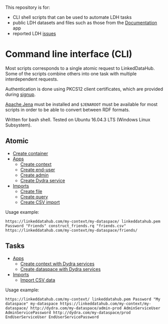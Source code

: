 This repository is for:
* CLI shell scripts that can be used to automate LDH tasks
* public LDH datasets and files such as those from the [Documentation](https://linkeddatahub.com/docs/) app
* reported LDH [issues](../../issues)

Command line interface (CLI)
============================

Most scripts corresponds to a single atomic request to LinkedDataHub. Some of the scripts combine others into one task with multiple interdependent requests.

Authentication is done using PKCS12 client certificates, which are provided during [signup](https://linkeddatahub.com/docs/getting-started#sign-up).

[Apache Jena](https://jena.apache.org/) must be installed and `$JENAROOT` must be available for most scripts in order to be able to convert between RDF formats.

Written for bash shell. Tested on Ubuntu 16.04.3 LTS (Windows Linux Subsystem).

Atomic
------

* [Create container](scripts/create-container.sh)
* [Apps](scripts/apps)
    * [Create context](scripts/apps/create-context-app.sh)
    * [Create end-user](scripts/apps/create-end-user-app.sh)
    * [Create admin](scripts/apps/create-admin-app.sh)
    * [Create Dydra service](scripts/apps/create-dydra-service.sh)
* [Imports](scripts/imports)
    * [Create file](scripts/imports/create-file.sh)
    * [Create query](scripts/imports/create-query.sh)
    * [Create CSV import](scripts/imports/create-csv-import.sh)

Usage example:

    https://linkeddatahub.com/my-context/my-dataspace/ linkeddatahub.pem Password "Friends" construct_friends.rq "friends.csv" https://linkeddatahub.com/my-context/my-dataspace/friends/

Tasks
-----

* [Apps](scripts/apps)
    * [Create context with Dydra services](scripts/apps/create-context-dydra.sh)
    * [Create dataspace with Dydra services](scripts/apps/create-dataspace-dydra.sh)
* [Imports](scripts/imports)
    * [Import CSV data](scripts/imports/import-csv.sh)

Usage example:

    https://linkeddatahub.com/my-context/ linkeddatahub.pem Password "My dataspace" my-dataspace https://linkeddatahub.com/my-context/my-dataspace/ http://dydra.com/my-dataspace/admin-prod AdminServiceUser AdminServicePassword http://dydra.com/my-dataspace/prod EndUserServiceUser EndUserServicePassword
